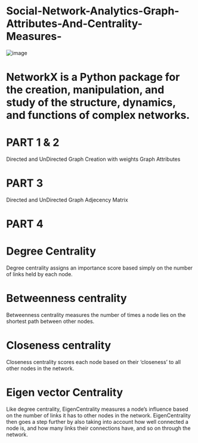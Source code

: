 # Social-Network-Analytics-Graph-Attributes-And-Centrality-Measures-

![image](https://user-images.githubusercontent.com/63502709/226514930-60feb6d8-9378-4691-ae9c-a9c16f7723a0.png)

# NetworkX is a Python package for the creation, manipulation, and study of the structure, dynamics, and functions of complex networks.


# PART 1 & 2
Directed and UnDirected Graph Creation with weights
Graph Attributes

# PART 3
Directed and UnDirected Graph Adjecency Matrix

# PART 4

# Degree Centrality
Degree centrality assigns an importance score based simply on the number of links held by each node.

# Betweenness centrality
Betweenness centrality measures the number of times a node lies on the shortest path between other nodes.

# Closeness centrality
Closeness centrality scores each node based on their ‘closeness’ to all other nodes in the network.

# Eigen vector Centrality
Like degree centrality, EigenCentrality measures a node’s influence based on the number of links it has to other nodes in the network. EigenCentrality then goes a step further by also taking into account how well connected a node is, and how many links their connections have, and so on through the network.
